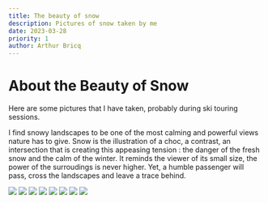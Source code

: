 ```yaml
---
title: The beauty of snow
description: Pictures of snow taken by me
date: 2023-03-28
priority: 1
author: Arthur Bricq
---
```


# About the Beauty of Snow

Here are some pictures that I have taken, probably during ski touring sessions. 

I find snowy landscapes to be one of the most calming and powerful views nature has to give. Snow is the illustration of a choc, a contrast, an intersection that is creating this appeasing tension : the danger of the fresh snow and the calm of the winter. It reminds the viewer of its small size, the power of the surroudings is never higher. Yet, a humble passenger will pass, cross the landscapes and leave a trace behind.

![](../images/snow/img1.JPEG)
![](../images/snow/img2.JPEG)
![](../images/snow/img3.JPEG)
![](../images/snow/img4.JPEG)
![](../images/snow/img5.JPEG)
![](../images/snow/img6.JPEG)
![](../images/snow/img7.JPEG)
![](../images/snow/img8.JPG)
